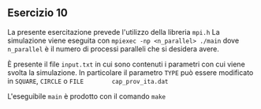 ## Esercizio 10
La presente esercitazione prevede l'utilizzo della libreria `mpi.h` 
La simulazione viene eseguita con `mpiexec -np <n_parallel> ./main` dove `n_parallel` è il numero di processi paralleli che si desidera avere.

È presente il file `input.txt` in cui sono contenuti i parametri con cui viene svolta la simulazione. In particolare il parametro `TYPE` può essere modificato in `SQUARE`, `CIRCLE` o `FILE        cap_prov_ita.dat`

L'eseguibile `main`  è prodotto con il comando `make`

